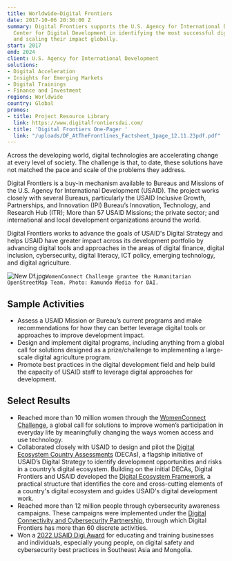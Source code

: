 ```yaml
---
title: Worldwide—Digital Frontiers
date: 2017-10-06 20:36:00 Z
summary: Digital Frontiers supports the U.S. Agency for International Development’s
  Center for Digital Development in identifying the most successful digital solutions
  and scaling their impact globally.
start: 2017
end: 2024
client: U.S. Agency for International Development
solutions:
- Digital Acceleration
- Insights for Emerging Markets
- Digital Trainings
- Finance and Investment
regions: Worldwide
country: Global
promos:
- title: Project Resource Library
  link: https://www.digitalfrontiersdai.com/
- title: 'Digital Frontiers One-Pager '
  link: "/uploads/DF_AtTheFrontlines_Factsheet_1page_12.11.23pdf.pdf"
---
```


Across the developing world, digital technologies are accelerating change at every level of society. The challenge is that, to date, these solutions have not matched the pace and scale of the problems they address.

Digital Frontiers is a buy-in mechanism available to Bureaus and Missions of the U.S. Agency for International Development (USAID). The project works closely with several Bureaus, particularly the USAID Inclusive Growth, Partnerships, and Innovation (IPI) Bureau’s Innovation, Technology, and Research Hub (ITR); More than 57 USAID Missions; the private sector; and international and local development organizations around the world.

Digital Frontiers works to advance the goals of USAID's Digital Strategy and helps USAID have greater impact across its development portfolio by advancing digital tools and approaches in the areas of digital finance, digital inclusion, cybersecurity, digital literacy, ICT policy, emerging technology, and digital agriculture.

![New Df.jpg](/uploads/New%20Df.jpg)`WomenConnect Challenge grantee the Humanitarian OpenStreetMap Team. Photo: Ramundo Media for DAI.`

## Sample Activities

* Assess a USAID Mission or Bureau’s current programs and make recommendations for how they can better leverage digital tools or approaches to improve development impact.
* Design and implement digital programs, including anything from a global call for solutions designed as a prize/challenge to implementing a large-scale digital agriculture program. 
* Promote best practices in the digital development field and help build the capacity of USAID staff to leverage digital approaches for development.

## Select Results

* Reached more than 10 million women through the [WomenConnect Challenge](https://www.womenconnectchallenge.org/), a global call for solutions to improve women’s participation in everyday life by meaningfully changing the ways women access and use technology.
* Collaborated closely with USAID to design and pilot the [Digital Ecosystem Country Assessments](https://www.usaid.gov/digital-strategy/implementation-tracks/track1-adopt-ecosystem/digital-ecosystem-country-assessments) (DECAs), a flagship initiative of USAID’s Digital Strategy to identify development opportunities and risks in a country’s digital ecosystem. Building on the initial DECAs, Digital Frontiers and USAID developed the [Digital Ecosystem Framework](https://www.usaid.gov/digital-development/digital-ecosystem-framework), a practical structure that identifies the core and cross-cutting elements of a country's digital ecosystem and guides USAID's digital development work. 
* Reached more than 12 million people through cybersecurity awareness campaigns. These campaigns were implemented under the [Digital Connectivity and Cybersecurity Partnership](https://www.usaid.gov/digital-development/digital-connectivity-cybersecurity-partnership), through which Digital Frontiers has more than 60 discrete activities. 
* Won a [2022 USAID Digi Award](https://www.usaid.gov/digital-development/digis/2022) for educating and training businesses and individuals, especially young people, on digital safety and cybersecurity best practices in Southeast Asia and Mongolia.